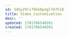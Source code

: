 ```yaml
---
id: 14hy29ri79kk8pogl7m7h18
title: Video_Customization
desc: ''
updated: 1701706540261
created: 1701706540261
---
```

